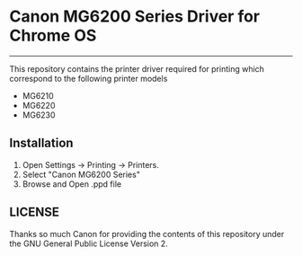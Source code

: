 # Canon MG6200 Series Driver for Chrome OS

----

This repository contains the printer driver required for printing which correspond to the following printer models

- MG6210
- MG6220
- MG6230

## Installation

1. Open Settings -> Printing -> Printers.
2. Select "Canon MG6200 Series"
3. Browse and Open .ppd file

## LICENSE

Thanks so much Canon for providing the contents of this repository under the GNU General Public License Version 2.